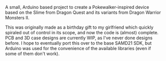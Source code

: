 A small, Arduino based project to create a Pokewalker-inspired device based on the Slime from Dragon Quest and its variants from Dragon Warrior Monsters II.

This was originally made as a birthday gift to my girlfriend which quickly spiraled out of control in its scope, and now the code is (almost) complete. PCB and 3D case designs are currently WIP, as I've never done designs before. I hope to eventually port this over to the base SAMD21 SDK, but Arduino was used for the convenience of the available libraries (even if some of them don't work).
